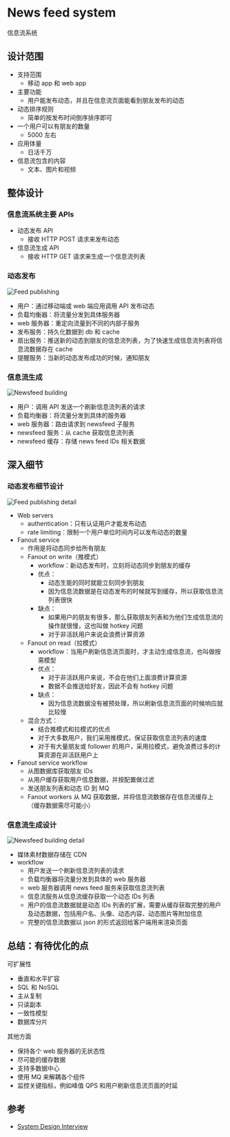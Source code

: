 # News feed system
信息流系统

## 设计范围
- 支持范围
  - 移动 app 和 web app
- 主要功能
  - 用户能发布动态，并且在信息流页面能看到朋友发布的动态
- 动态排序规则
  - 简单的按发布时间倒序排序即可
- 一个用户可以有朋友的数量
  - 5000 左右
- 应用体量
  - 日活千万
- 信息流包含的内容
  - 文本、图片和视频


## 整体设计
### 信息流系统主要 APIs
- 动态发布 API
  - 接收 HTTP POST 请求来发布动态
- 信息流生成 API
  - 接收 HTTP GET 请求来生成一个信息流列表

### 动态发布
![Feed publishing](https://cdn.gzhh.tech/2022/10/news-feed-system-feed-publishing.png)

- 用户：通过移动端或 web 端应用调用 API 发布动态
- 负载均衡器：将流量分发到具体服务器
- web 服务器：重定向流量到不同的内部子服务
- 发布服务：持久化数据到 db 和 cache
- 扇出服务：推送新的动态到朋友的信息流列表，为了快速生成信息流列表将信息流数据存在 cache
- 提醒服务：当新的动态发布成功的时候，通知朋友

### 信息流生成
![Newsfeed building](https://cdn.gzhh.tech/2022/10/news-feed-system-newsfeed-building.png)

- 用户：调用 API 发送一个刷新信息流列表的请求
- 负载均衡器：将流量分发到具体的服务器
- web 服务器：路由请求到 newsfeed 子服务
- newsfeed 服务：从 cache 获取信息流列表
- newsfeed 缓存：存储 news feed IDs 相关数据


## 深入细节
### 动态发布细节设计
![Feed publishing detail](https://cdn.gzhh.tech/2022/10/news-feed-system-feed-publishing-detail.png)

- Web servers
  - authentication：只有认证用户才能发布动态
  - rate limiting：限制一个用户单位时间内可以发布动态的数量
- Fanout service
  - 作用是将动态同步给所有朋友
  - Fanout on write（推模式）
    - workflow：新动态发布时，立刻将动态同步到朋友的缓存
    - 优点：
      - 动态生能的同时就能立刻同步到朋友
      - 因为信息流数据是在动态发布的时候就写到缓存，所以获取信息流列表很快
    - 缺点：
      - 如果用户的朋友有很多，那么获取朋友列表和为他们生成信息流的操作就很慢，这也叫做 hotkey 问题
      - 对于非活跃用户来说会浪费计算资源
  - Fanout on read（拉模式）
    - workflow：当用户刷新信息流页面时，才主动生成信息流，也叫做按需模型
    - 优点：
      - 对于非活跃用户来说，不会在他们上面浪费计算资源
      - 数据不会推送给好友，因此不会有 hotkey 问题
    - 缺点：
      - 因为信息流数据没有被预处理，所以刷新信息流页面的时候响应就比较慢
  - 混合方式：
    - 结合推模式和拉模式的优点
    - 对于大多数用户，我们采用推模式，保证获取信息流列表的速度
    - 对于有大量朋友或 follower 的用户，采用拉模式，避免浪费过多的计算资源在非活跃用户上
- Fanout service workflow
  - 从图数据库获取朋友 IDs
  - 从用户缓存获取用户信息数据，并按配置做过滤
  - 发送朋友列表和动态 ID 到 MQ
  - Fanout workers 从 MQ 获取数据，并将信息流数据存在信息流缓存上（缓存数据需尽可能小）

### 信息流生成设计
![Newsfeed building detail](https://cdn.gzhh.tech/2022/10/news-feed-system-newsfeed-building-detail.png)

- 媒体素材数据存储在 CDN
- workflow
  - 用户发送一个刷新信息流列表的请求
  - 负载均衡器将流量分发到具体的 web 服务器
  - web 服务器调用 news feed 服务来获取信息流列表
  - 信息流服务从信息流缓存获取一个动态 IDs 列表
  - 用户的信息流数据就是动态 IDs 列表的扩展，需要从缓存获取完整的用户及动态数据，包括用户名、头像、动态内容、动态图片等附加信息
  - 完整的信息流数据以 json 的形式返回给客户端用来渲染页面


## 总结：有待优化的点
可扩展性
- 垂直和水平扩容
- SQL 和 NoSQL
- 主从复制
- 只读副本
- 一致性模型
- 数据库分片

其他方面
- 保持各个 web 服务器的无状态性
- 尽可能的缓存数据
- 支持多数据中心
- 使用 MQ 来解耦各个组件
- 监控关键指标，例如峰值 QPS 和用户刷新信息流页面的时延


## 参考
- [System Design Interview](https://book.douban.com/subject/35246417/)
